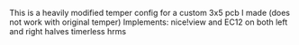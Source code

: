 This is a heavily modified temper config for a custom 3x5 pcb I made (does not work with original temper)
Implements:
nice!view and EC12 on both left and right halves
timerless hrms


